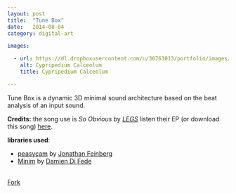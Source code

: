 ```yaml
---
layout: post
title:  "Tune Box"
date:   2014-08-04
category: digital-art

images:

  - url: https://dl.dropboxusercontent.com/u/30763013/portfolio/images/digital%20art/TuneBox/screenshot-1.png
    alt: Cypripedium Calceolum
    title: Cypripedium Calceolum

---
```

Tune Box is a dynamic 3D minimal sound architecture based on the beat analysis of an input sound.

__Credits:__ the song use is  _So Obvious_ by [_LEGS_](http://www.feellegs.com/) listen their EP (or download this song) [here](https://soundcloud.com/feellegs/sets/legs-ep-c-2013).

__libraries used__:

* [peasycam](http://mrfeinberg.com/peasycam/) by [Jonathan Feinberg](http://mrfeinberg.com/)  
* [Minim](http://code.compartmental.net/tools/minim/) by [Damien Di Fede](http://code.compartmental.net/about/) 


<br>
<!-- Place this tag where you want the button to render. -->
<a class="github-button" href="https://github.com/alejandrogarciasalas/TuneBox" data-icon="octicon-repo-forked" data-style="mega" aria-label="Fork alejandrogarciasalas/TuneBox on GitHub">Fork</a>